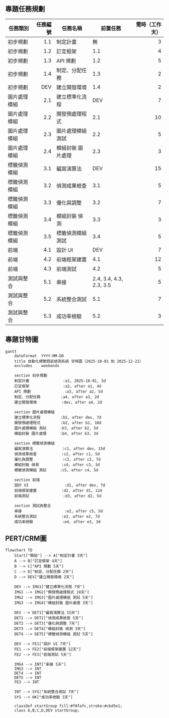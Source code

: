 ## 專題任務規劃
| 任務類別 | 任務編號 | 任務名稱 | 前置任務 | 需時（工作天） |
|---|---:|---|---|---:|
| 初步規劃 | 1.1 | 制定計畫 | 無 | 3 |
| 初步規劃 | 1.2 | 訂定框架 | 1.1 | 4 |
| 初步規劃 | 1.3 | API 規劃 | 1.2 | 5 |
| 初步規劃 | 1.4 | 制定、分配任務 | 1.3 | 2 |
| 初步規劃 | DEV | 建立開發環境 | 1.4 | 2 |
| 圖片處理模組 | 2.1 | 建立標準化流程 | DEV | 7 |
| 圖片處理模組 | 2.2 | 開發預處理程式 | 2.1 | 10 |
| 圖片處理模組 | 2.3 | 圖片處理模組 測試 | 2.2 | 5 |
| 圖片處理模組 | 2.4 | 模組封裝 圖片處理 | 2.3 | 3 |
| 標籤偵測模組 | 3.1 | 編寫演算法 | DEV | 15 |
| 標籤偵測模組 | 3.2 | 偵測成果檢查 | 3.1 | 5 |
| 標籤偵測模組 | 3.3 | 優化與調整 | 3.2 | 7 |
| 標籤偵測模組 | 3.4 | 模組封裝 偵測 | 3.3 | 3 |
| 標籤偵測模組 | 3.5 | 標籤偵測模組 測試 | 3.4 | 5 |
| 前端 | 4.1 | 設計 UI | DEV | 7 |
| 前端 | 4.2 | 前端框架建置 | 4.1 | 12 |
| 前端 | 4.3 | 前端測試 | 4.2 | 5 |
| 測試與整合 | 5.1 | 串接 | 2.4, 3.4, 4.3, 2.3, 3.5 | 5 |
| 測試與整合 | 5.2 | 系統整合測試 | 5.1 | 7 |
| 測試與整合 | 5.3 | 成功率檢驗 | 5.2 | 3 |
## 專題甘特圖
```mermaid
gantt
    dateFormat  YYYY-MM-DD
    title 自動化標籤瑕疵偵測系統 甘特圖（2025-10-01 到 2025-12-21）
    excludes    weekends

    section 初步規劃
    制定計畫               :a1, 2025-10-01, 3d
    訂定框架               :a2, after a1, 4d
    API 規劃               :a3, after a2, 5d
    制定、分配任務         :a4, after a3, 2d
    建立開發環境           :dev, after a4, 2d

    section 圖片處理模組
    建立標準化流程         :b1, after dev, 7d
    開發預處理程式         :b2, after b1, 10d
    圖片處理模組 測試      :b3, after b2, 5d
    模組封裝 圖片處理      :b4, after b3, 3d

    section 標籤偵測模組
    編寫演算法             :c1, after dev, 15d
    偵測成果檢查           :c2, after c1, 5d
    優化與調整             :c3, after c2, 7d
    模組封裝 偵測          :c4, after c3, 3d
    標籤偵測模組 測試      :c5, after c4, 5d

    section 前端
    設計 UI                :d1, after dev, 7d
    前端框架建置           :d2, after d1, 12d
    前端測試               :d3, after d2, 5d

    section 測試與整合
    串接                   :e2, after c5, 5d
    系統整合測試           :e3, after e2, 7d
    成功率檢驗             :e4, after e3, 3d
```
## PERT/CRM圖
```mermaid
flowchart TD
    Start["開始"] --> A["制定計畫 3天"]
    A --> B["訂定框架 4天"]
    B --> C["API 規劃 5天"]
    C --> D["制定、分配任務 2天"]
    D --> DEV["建立開發環境 2天"]

    DEV --> IMG1["建立標準化流程 7天"]
    IMG1 --> IMG2["開發預處理程式 10天"]
    IMG2 --> IMG3["圖片處理模組 測試 5天"]
    IMG3 --> IMG4["模組封裝 圖片處理 3天"]

    DEV --> DET1["編寫演算法 15天"]
    DET1 --> DET2["偵測成果檢查 5天"]
    DET2 --> DET3["優化與調整 7天"]
    DET3 --> DET4["模組封裝 偵測 3天"]
    DET4 --> DET5["標籤偵測模組 測試 5天"]

    DEV --> FE1["設計 UI 7天"]
    FE1 --> FE2["前端框架建置 12天"]
    FE2 --> FE3["前端測試 5天"]

    IMG4 --> INT["串接 5天"]
    IMG3 --> INT
    DET4 --> INT
    DET5 --> INT
    FE3 --> INT

    INT --> SYS["系統整合測試 7天"]
    SYS --> OK["成功率檢驗 3天"]

    classDef startGroup fill:#f8fafc,stroke:#cbd5e1;
    class A,B,C,D,DEV startGroup;
```
